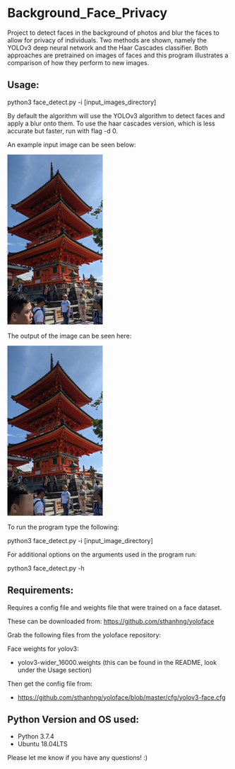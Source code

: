 # Background_Face_Privacy 

Project to detect faces in the background of photos and blur the faces to allow for privacy of individuals. Two methods are shown, namely the YOLOv3 deep neural network and the Haar Cascades classifier. Both approaches are pretrained on images of faces and this program illustrates a comparison of how they perform to new images. 

Usage:
-------------

python3 face_detect.py -i [input_images_directory]

By default the algorithm will use the YOLOv3 algorithm to detect faces and apply a blur onto them. To use the haar cascades version, which is less accurate but faster, run with flag -d 0.

An example input image can be seen below:

![Input Image](images/kyoto_resized.jpg)

The output of the image can be seen here:

![Output Image](out_images_yolo/kyoto_resized_output.png)

To run the program type the following:

python3 face_detect.py -i [input_image_directory]

For additional options on the arguments used in the program run:

python3 face_detect.py -h


Requirements:
--------------

Requires a config file and weights file that were trained on a face dataset.

These can be downloaded from:
https://github.com/sthanhng/yoloface

Grab the following files from the yoloface repository:

Face weights for yolov3:
- yolov3-wider_16000.weights   (this can be found in the README, look under the Usage section)

Then get the config file from:
- https://github.com/sthanhng/yoloface/blob/master/cfg/yolov3-face.cfg


Python Version and OS used:
--------------

- Python 3.7.4
- Ubuntu 18.04LTS

Please let me know if you have any questions! :)
